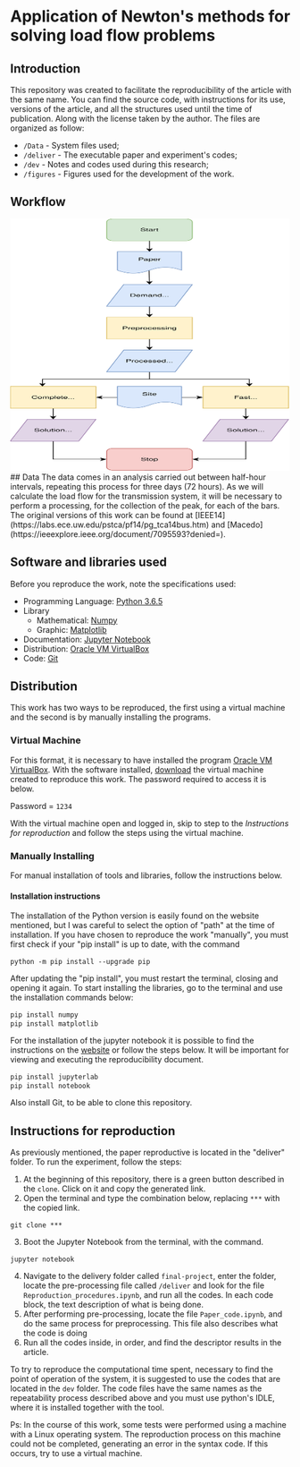 # Application of Newton's methods for solving load flow problems
## Introduction
  This repository was created to facilitate the reproducibility of the article with the same name. You can find the source code, with instructions for its use, versions of the article, and all the structures used until the time of publication. Along with the license taken by the author.
The files are organized as follow:
* `/Data` - System files used;
* `/deliver` - The executable paper and experiment's codes;
* `/dev` - Notes and codes used during this research;
* `/figures` - Figures used for the development of the work.
## Workflow
<img src="https://github.com/ReneJunior/final-project/blob/master/figures/WorkFlow.svg" width="500" height="450" />
## Data
The data comes in an analysis carried out between half-hour intervals, repeating this process for three days (72 hours). As we will calculate the load flow for the transmission system, it will be necessary to perform a processing, for the collection of the peak, for each of the bars. The original versions of this work can be found at [IEEE14](https://labs.ece.uw.edu/pstca/pf14/pg_tca14bus.htm) and [Macedo](https://ieeexplore.ieee.org/document/7095593?denied=).

## Software and libraries used
Before you reproduce the work, note the specifications used:

* Programming Language: [Python 3.6.5](https://www.python.org/downloads/release/python-365/) 
* Library
  - Mathematical: [Numpy](https://numpy.org/)
  - Graphic: [Matplotlib](https://matplotlib.org/)
* Documentation: [Jupyter Notebook](https://jupyter.org/)
* Distribution: [Oracle VM VirtualBox](https://www.virtualbox.org/)
* Code: [Git](https://git-scm.com/downloads)

## Distribution
This work has two ways to be reproduced, the first using a virtual machine and the second is by manually installing the programs.

### Virtual Machine

For this format, it is necessary to have installed the program [Oracle VM VirtualBox](https://www.virtualbox.org/). With the software installed, [download](https://drive.google.com/file/d/13OT-HSYDu1Z0tJ6tnEO1_fHR-GQa4rGO/view?usp=sharing) the virtual machine created to reproduce this work. The password required to access it is below.

Password = `1234`

With the virtual machine open and logged in, skip to step to the *Instructions for reproduction* and follow the steps using the virtual machine.

### Manually Installing

For manual installation of tools and libraries, follow the instructions below.

#### Installation instructions 
The installation of the Python version is easily found on the website mentioned, but I was careful to select the option of "path" at the time of installation. If you have chosen to reproduce the work "manually", you must first check if your "pip install" is up to date, with the command
```
python -m pip install --upgrade pip
```
After updating the "pip install", you must restart the terminal, closing and opening it again. To start installing the libraries, go to the terminal and use the installation commands below:
```
pip install numpy
pip install matplotlib
```
For the installation of the jupyter notebook it is possible to find the instructions on the [website](https://jupyter.org/install) or follow the steps below. It will be important for viewing and executing the reproducibility document.
```
pip install jupyterlab
pip install notebook
```
Also install Git, to be able to clone this repository.

## Instructions for reproduction
As previously mentioned, the paper reproductive is located in the "deliver" folder. To run the experiment, follow the steps:
1. At the beginning of this repository, there is a green button described in the `clone`. Click on it and copy the generated link.
2. Open the terminal and type the combination below, replacing `***` with the copied link.
```
git clone ***
```
3. Boot the Jupyter Notebook from the terminal, with the command.
```
jupyter notebook
```
4. Navigate to the delivery folder called `final-project`, enter the folder, locate the pre-processing file called `/deliver` and look for the file `Reproduction_procedures.ipynb`, and run all the codes. In each code block, the text description of what is being done.
5. After performing pre-processing, locate the file `Paper_code.ipynb`, and do the same process for preprocessing. This file also describes what the code is doing
6. Run all the codes inside, in order, and find the descriptor results in the article.

To try to reproduce the computational time spent, necessary to find the point of operation of the system, it is suggested to use the codes that are located in the `dev` folder. The code files have the same names as the repeatability process described above and you must use python's IDLE, where it is installed together with the tool.

Ps: In the course of this work, some tests were performed using a machine with a Linux operating system. The reproduction process on this machine could not be completed, generating an error in the syntax code. If this occurs, try to use a virtual machine.
